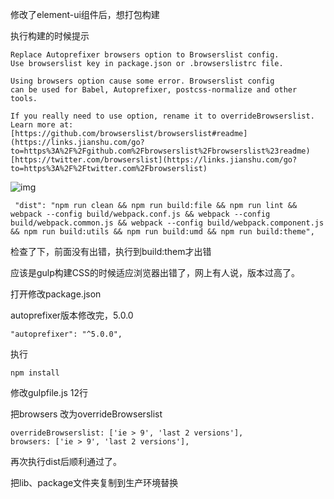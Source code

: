  修改了element-ui组件后，想打包构建

执行构建的时候提示

 

```
Replace Autoprefixer browsers option to Browserslist config.
Use browserslist key in package.json or .browserslistrc file.

Using browsers option cause some error. Browserslist config
can be used for Babel, Autoprefixer, postcss-normalize and other tools.

If you really need to use option, rename it to overrideBrowserslist.
Learn more at:
[https://github.com/browserslist/browserslist#readme](https://links.jianshu.com/go?to=https%3A%2F%2Fgithub.com%2Fbrowserslist%2Fbrowserslist%23readme)
[https://twitter.com/browserslist](https://links.jianshu.com/go?to=https%3A%2F%2Ftwitter.com%2Fbrowserslist)
```

![img](E:\learn\git\repository\笔记\java-note\前端\img\20200619085831658.png)

```
 "dist": "npm run clean && npm run build:file && npm run lint && webpack --config build/webpack.conf.js && webpack --config build/webpack.common.js && webpack --config build/webpack.component.js && npm run build:utils && npm run build:umd && npm run build:theme",
```

检查了下，前面没有出错，执行到build:them才出错

应该是gulp构建CSS的时候适应浏览器出错了，网上有人说，版本过高了。

打开修改package.json

autoprefixer版本修改完，5.0.0

```
"autoprefixer": "^5.0.0",
```

执行

```
npm install
```

修改gulpfile.js 12行

把browsers 改为overrideBrowserslist

```
overrideBrowserslist: ['ie > 9', 'last 2 versions'],
browsers: ['ie > 9', 'last 2 versions'],
```

再次执行dist后顺利通过了。

把lib、package文件夹复制到生产环境替换